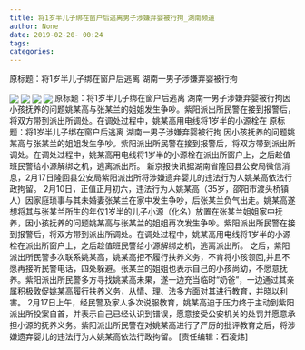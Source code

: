 ```yaml
---
title: 将1岁半儿子绑在窗户后逃离男子涉嫌弃婴被行拘_湖南频道
author: None
date: 2019-02-20- 00:24
tags: 
categories: 
---
```

原标题：将1岁半儿子绑在窗户后逃离 湖南一男子涉嫌弃婴被行拘
<!-- more -->
                
<img align="center" border="0" src="http://p0.ifengimg.com/a/2019_08/540d0e2dd456bd7_size19_w560_h473.jpg" />
                
<img align="center" border="0" src="http://p2.ifengimg.com/a/2019_08/5298ca7a0146a0d_size40_w524_h800.jpg" />
            
<img align="center" border="0" src="http://p2.ifengimg.com/a/2019_08/14a8dbffa5cc83d_size48_w600_h521.jpg" />
<img align="center" border="0" src="http://p2.ifengimg.com/a/2016/0810/204c433878d5cf9size1_w16_h16.png" />
原标题：将1岁半儿子绑在窗户后逃离 湖南一男子涉嫌弃婴被行拘因小孩抚养的问题姚某高与张某兰的姐姐发生争吵。紫阳派出所民警在接到报警后，将双方带到派出所调处。在调处过程中，姚某高用电线将1岁半的小源栓在
原标题：将1岁半儿子绑在窗户后逃离 湖南一男子涉嫌弃婴被行拘
因小孩抚养的问题姚某高与张某兰的姐姐发生争吵。紫阳派出所民警在接到报警后，将双方带到派出所调处。在调处过程中，姚某高用电线将1岁半的小源栓在派出所窗户上，之后趁值班民警给小源解绑之机，逃离派出所。
新京报快讯据湖南省隆回县公安局微信消息，2月17日隆回县公安局紫阳派出所将涉嫌遗弃婴儿的违法行为人姚某高依法行政拘留。
2月10日，正值正月初六，违法行为人姚某高（35岁，邵阳市渡头桥镇人）因家庭琐事与其未婚妻张某兰在家中发生争吵，后张某兰负气出走。姚某高遂想将其与张某兰所生的年仅1岁半的儿子小源（化名）放置在张某兰姐姐家中抚养，因小孩抚养的问题姚某高与张某兰的姐姐再次发生争吵。紫阳派出所民警在接到报警后，将双方带到派出所调处。在调处过程中，姚某高用电线将1岁半的小源栓在派出所窗户上，之后趁值班民警给小源解绑之机，逃离派出所。
之后，紫阳派出所民警多次联系姚某高，姚某高拒不履行扶养义务，不肯将小孩领回,并且不愿再接听民警电话，四处躲避。张某兰的姐姐也表示自己的小孩尚幼，不愿意抚养。紫阳派出所民警多方寻找姚某高未果，遂一边充当临时“奶爸”，一边通过其亲属积极敦促姚某高履行扶养义务，从情、理、法多方面对其进行教育，并晓以利害。
2月17日上午，经民警及家人多次说服教育，姚某高迫于压力终于主动到紫阳派出所投案自首，并表示自己已经认识到错误，愿意接受公安机关的处罚并愿意承担小源的抚养义务。紫阳派出所民警在对姚某高进行了严厉的批评教育之后，将涉嫌遗弃婴儿的违法行为人姚某高依法行政拘留。
[责任编辑：石凌炜]
            
